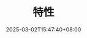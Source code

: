 ---
weight: 200
title: "特性"
description: ""
icon: "auto_awesome"
date: "2025-03-02T15:47:40+08:00"
lastmod: "2025-03-02T15:47:40+08:00"
draft: false
toc: true
---
